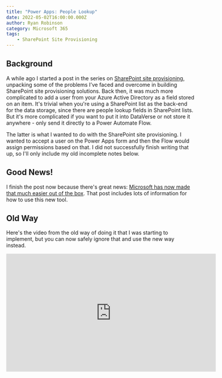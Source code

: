 ```yaml
---
title: "Power Apps: People Lookup"
date: 2022-05-02T16:00:00.000Z
author: Ryan Robinson
category: Microsoft 365
tags:
    - SharePoint Site Provisioning
---
```


## Background

A while ago I started a post in the series on [SharePoint site provisioning](/tags/sharepoint-site-provisioning/), unpacking some of the problems I’ve faced and overcome in building SharePoint site provisioning solutions. Back then, it was much more complicated to add a user from your Azure Active Directory as a field stored on an item. It's trivial when you're using a SharePoint list as the back-end for the data storage, since there are people lookup fields in SharePoint lists. But it's more complicated if you want to put it into DataVerse or not store it anywhere - only send it directly to a Power Automate Flow. 

The latter is what I wanted to do with the SharePoint site provisioning. I wanted to accept a user on the Power Apps form and then the Flow would assign permissions based on that. I did not successfully finish writing that up, so I'll only include my old incomplete notes below.

## Good News!

I finish the post now because there's great news: [Microsoft has now made that much easier out of the box](https://powerapps.microsoft.com/en-us/blog/announcing-the-aad-user-virtual-table-find-and-add-any-aad-user-to-your-records/). That post includes lots of information for how to use this new tool.

## Old Way

Here's the video from the old way of doing it that I was starting to implement, but you can now safely ignore that and use the new way instead.

<iframe width="560" height="315" src="https://www.youtube.com/embed/xs_hWRNCwuA" title="YouTube video player" frameborder="0" allow="accelerometer; autoplay; clipboard-write; encrypted-media; gyroscope; picture-in-picture" allowfullscreen></iframe>